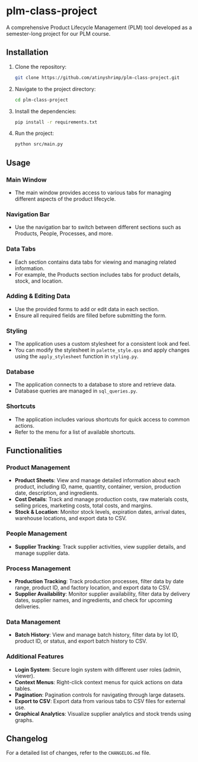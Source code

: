 # plm-class-project

A comprehensive Product Lifecycle Management (PLM) tool developed as a semester-long project for our PLM course.

## Installation

1. Clone the repository:
    ```bash
    git clone https://github.com/atinyshrimp/plm-class-project.git
    ```
2. Navigate to the project directory:
    ```bash
    cd plm-class-project
    ```
3. Install the dependencies:
    ```bash
    pip install -r requirements.txt
    ```
4. Run the project:
    ```bash
    python src/main.py
    ```

## Usage

### Main Window

-   The main window provides access to various tabs for managing different aspects of the product lifecycle.

### Navigation Bar

-   Use the navigation bar to switch between different sections such as Products, People, Processes, and more.

### Data Tabs

-   Each section contains data tabs for viewing and managing related information.
-   For example, the Products section includes tabs for product details, stock, and location.

### Adding & Editing Data

-   Use the provided forms to add or edit data in each section.
-   Ensure all required fields are filled before submitting the form.

### Styling

-   The application uses a custom stylesheet for a consistent look and feel.
-   You can modify the stylesheet in `palette_style.qss` and apply changes using the `apply_stylesheet` function in `styling.py`.

### Database

-   The application connects to a database to store and retrieve data.
-   Database queries are managed in `sql_queries.py`.

### Shortcuts

-   The application includes various shortcuts for quick access to common actions.
-   Refer to the menu for a list of available shortcuts.

## Functionalities

### Product Management

-   **Product Sheets**: View and manage detailed information about each product, including ID, name, quantity, container, version, production date, description, and ingredients.
-   **Cost Details**: Track and manage production costs, raw materials costs, selling prices, marketing costs, total costs, and margins.
-   **Stock & Location**: Monitor stock levels, expiration dates, arrival dates, warehouse locations, and export data to CSV.

### People Management

-   **Supplier Tracking**: Track supplier activities, view supplier details, and manage supplier data.

### Process Management

-   **Production Tracking**: Track production processes, filter data by date range, product ID, and factory location, and export data to CSV.
-   **Supplier Availability**: Monitor supplier availability, filter data by delivery dates, supplier names, and ingredients, and check for upcoming deliveries.

### Data Management

-   **Batch History**: View and manage batch history, filter data by lot ID, product ID, or status, and export batch history to CSV.

### Additional Features

-   **Login System**: Secure login system with different user roles (admin, viewer).
-   **Context Menus**: Right-click context menus for quick actions on data tables.
-   **Pagination**: Pagination controls for navigating through large datasets.
-   **Export to CSV**: Export data from various tabs to CSV files for external use.
-   **Graphical Analytics**: Visualize supplier analytics and stock trends using graphs.

## Changelog

For a detailed list of changes, refer to the `CHANGELOG.md` file.
